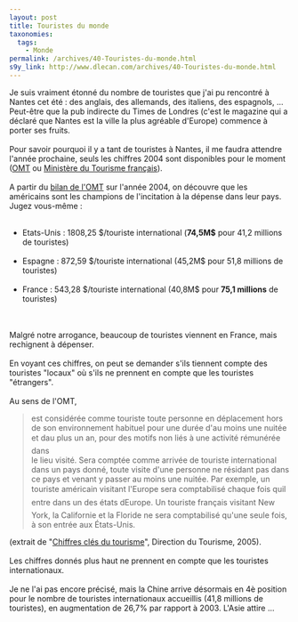 ```yaml
---
layout: post
title: Touristes du monde
taxonomies: 
  tags: 
    - Monde
permalink: /archives/40-Touristes-du-monde.html
s9y_link: http://www.dlecan.com/archives/40-Touristes-du-monde.html
---
```

Je suis vraiment étonné du nombre de touristes que j'ai pu rencontré à Nantes cet été : des anglais, des allemands, des italiens, des espagnols, ... Peut-être que la pub indirecte du Times de Londres (c'est le magazine qui a déclaré que Nantes est la ville la plus agréable d'Europe) commence à porter ses fruits.<br />
<br />
Pour savoir pourquoi il y a tant de touristes à Nantes, il me faudra attendre l'année prochaine, seuls les chiffres 2004 sont disponibles pour le moment (<a href="http://www.world-tourism.org/francais/">OMT</a> ou <a href="http://www.tourisme.gouv.fr/">Ministère du Tourisme français</a>).<br />
<br />
A partir du <a href="http://www.world-tourism.org/facts/eng/pdf/barometer/WTO_Barom05_2_excp_fr.pdf">bilan de l'OMT</a> sur l'année 2004, on découvre que les américains sont les champions de l'incitation à la dépense dans leur pays. Jugez vous-même :<br />
<ul><br />
 <li>Etats-Unis : 1808,25 $/touriste international (<strong>74,5M$</strong> pour 41,2 millions de touristes)</li><br />
 <li>Espagne : 872,59 $/touriste international (45,2M$ pour 51,8 millions de touristes)</li><br />
 <li>France : 543,28 $/touriste international (40,8M$ pour <strong>75,1 millions</strong> de touristes)</li><br />
</ul><br />
Malgré notre arrogance, beaucoup de touristes viennent en France, mais rechignent à dépenser.<br />
<br />
En voyant ces chiffres, on peut se demander s'ils tiennent compte des touristes "locaux" où s'ils ne prennent en compte que les touristes "étrangers".<br />
<br />
Au sens de l'OMT, <blockquote>est considérée comme touriste toute personne en déplacement hors de son environnement habituel pour une durée d'au moins une nuitée et dau plus un an, pour des motifs non liés à une activité rémunérée dans<br />
le lieu visité. Sera comptée comme arrivée de touriste international dans un pays donné, toute visite d'une personne ne résidant pas dans ce pays et venant y passer au moins une nuitée. Par exemple, un touriste américain visitant l'Europe sera comptabilisé chaque fois quil entre dans un des états dEurope. Un touriste français visitant New York, la Californie et la Floride ne sera comptabilisé qu'une seule fois, à son entrée aux États-Unis.</blockquote> (extrait de "<a href="http://www.tourisme.gouv.fr/fr/z2/stat/chiffres/att00009212/cles2005_fr.pdf">Chiffres clés du tourisme</a>", Direction du Tourisme, 2005).<br />
<br />
Les chiffres donnés plus haut ne prennent en compte que les touristes internationaux.<br />
<br />
Je ne l'ai pas encore précisé, mais la Chine arrive désormais en 4è position pour le nombre de touristes internationaux accueillis (41,8 millions de touristes), en augmentation de 26,7% par rapport à 2003. L'Asie attire ...
